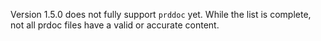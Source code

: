 Version 1.5.0 does not fully support `prddoc` yet.
While the list is complete, not all prdoc files have a valid or accurate content.
